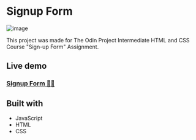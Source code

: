 # Signup Form
![image](https://user-images.githubusercontent.com/9148855/200704521-719e81b9-be73-4231-b16a-d0f78242ce37.png)

This project was made for The Odin Project Intermediate HTML and CSS Course "Sign-up Form" Assignment.

## Live demo
### [Signup Form ✍🏻](https://edwardsavin.github.io/signup-form/)

## Built with

* JavaScript
* HTML
* CSS
